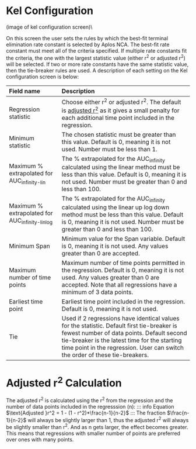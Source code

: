 # Kel Configuration
(image of kel configuration screen)\

On this screen the user sets the rules by which the best-fit terminal elimination rate constant is selected by Aplos NCA. The best-fit rate constant must meet all of the criteria specified. If multiple rate constants fit the criteria, the one with the largest statistic value (either r<sup>2</sup> or adjusted r<sup>2</sup>) will be selected. If two or more rate constants have the same statistic value, then the tie-breaker rules are used. A description of each setting on the Kel configuration screen is below:

|Field name|Description|
|:---|:---|
|Regression statistic|Choose either r<sup>2</sup> or adjusted r<sup>2</sup>. The default is [adjusted r<sup>2</sup>](#adjusted-r2-calculation) as it gives a small penalty for each additional time point included in the regression.|
|Minimum statistic|The chosen statistic must be greater than this value. Default is 0, meaning it is not used. Number must be less than 1.|
|Maximum % extrapolated for AUC<sub>infinity-lin</sub>|The % extrapolated for the AUC<sub>infinity</sub> calculated using the linear method must be less than this value. Default is 0, meaning it is not used. Number must be greater than 0 and less than 100.|
|Maximum % extrapolated for AUC<sub>infinity-linlog</sub>|The % extrapolated for the AUC<sub>infinity</sub> calculated using the linear up log down method must be less than this value. Default is 0, meaning it is not used. Number must be greater than 0 and less than 100.|
|Minimum Span|Minimum value for the Span variable. Default is 0, meaning it is not used. Any values greater than 0 are accepted.|
|Maximum number of time points|Maximum number of time points permitted in the regression. Default is 0, meaning it is not used. Any values greater than 0 are accepted. Note that all regressions have a minimum of 3 data points.|
|Earliest time point|Earliest time point included in the regression. Default is 0, meaning it is not used.|
|Tie|Used if 2 regressions have identical values for the statistic. Default first tie-breaker is fewest number of data points. Default second tie-breaker is the latest time for the starting time point in the regression. User can switch the order of these tie-breakers.|


# Adjusted r<sup>2</sup> Calculation
The adjusted r<sup>2</sup> is calculated using the r<sup>2</sup> from the regression and the number of data points included in the regresssion (n):
::: info Equation
$\text{Adjusted }r^2 = 1 - (1 - r^2)*\frac{n-1}{n-2}$
:::
The fraction $\frac{n-1}{n-2}$ will always be slightly larger than 1, thus the adjusted r<sup>2</sup> will always be slightly smaller than r<sup>2</sup>. And as n gets larger, the effect becomes greater. This means that regressions with smaller number of points are preferred over ones with many points.